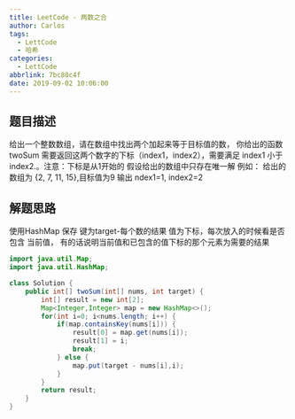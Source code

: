 ```yaml
---
title: LeetCode - 两数之合
author: Carlos
tags:
  - LettCode
  - 哈希
categories:
  - LettCode
abbrlink: 7bc80c4f
date: 2019-09-02 10:06:00
---
```

## 题目描述

给出一个整数数组，请在数组中找出两个加起来等于目标值的数，
你给出的函数twoSum 需要返回这两个数字的下标（index1，index2），需要满足 index1 小于index2.。注意：下标是从1开始的
假设给出的数组中只存在唯一解
例如：
给出的数组为 {2, 7, 11, 15},目标值为9
输出 ndex1=1, index2=2


## 解题思路

使用HashMap 保存 键为target-每个数的结果 值为下标，每次放入的时候看是否包含 当前值，
有的话说明当前值和已包含的值下标的那个元素为需要的结果

<!-- more -->

``` java
import java.util.Map;
import java.util.HashMap;

class Solution {
    public int[] twoSum(int[] nums, int target) {
        int[] result = new int[2];
        Map<Integer,Integer> map = new HashMap<>();
        for(int i=0; i<nums.length; i++) {
            if(map.containsKey(nums[i])) {
                result[0] = map.get(nums[i]);
                result[1] = i;
                break;
            } else {
                map.put(target - nums[i],i);
            }
        }
        return result;
    }
}

```